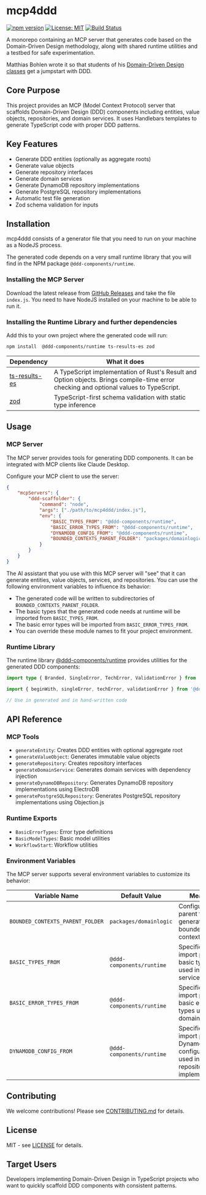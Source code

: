 # mcp4ddd

[![npm version](https://img.shields.io/npm/v/@ddd-components/runtime.svg)](https://npmjs.com/package/@ddd-components/runtime)
[![License: MIT](https://img.shields.io/badge/License-MIT-yellow.svg)](https://opensource.org/licenses/MIT)
[![Build Status](https://github.com/mattes3/mcp4ddd/workflows/Build%20&%20Release/badge.svg)](https://github.com/mattes3/mcp4ddd/actions)

A monorepo containing an MCP server that generates code based on the Domain-Driven Design methodology, along with shared runtime utilities and a testbed for safe experimentation.

Matthias Bohlen wrote it so that students of his [Domain-Driven Design classes](https://mbohlen.de/domain-driven-design-cpsa-a/?utm_source=ddd-scaffolder) get a jumpstart with DDD.

## Core Purpose
This project provides an MCP (Model Context Protocol) server that scaffolds Domain-Driven Design (DDD) components including entities, value objects, repositories, and domain services. It uses Handlebars templates to generate TypeScript code with proper DDD patterns.

## Key Features
- Generate DDD entities (optionally as aggregate roots)
- Generate value objects
- Generate repository interfaces
- Generate domain services
- Generate DynamoDB repository implementations
- Generate PostgreSQL repository implementations
- Automatic test file generation
- Zod schema validation for inputs

## Installation

mcp4ddd consists of a generator file that you need to run on your machine as a NodeJS process.

The generated code depends on a very small runtime library that you will find in the NPM package `@ddd-components/runtime`.

### Installing the MCP Server
Download the latest release from [GitHub Releases](https://github.com/mattes3/mcp4ddd/releases) and take the file `index.js`. You need to have NodeJS installed on your machine to be able to run it.

### Installing the Runtime Library and further dependencies

Add this to your own project where the generated code will run:

```bash
npm install  @ddd-components/runtime ts-results-es zod
```
| Dependency | What it does |
| ------- | -------- |
| [ts-results-es](https://ts-results-es.readthedocs.io/en/latest/) | A TypeScript implementation of Rust's Result and Option objects. Brings compile-time error checking and optional values to TypeScript. |
| [zod](https://zod.dev/) | TypeScript-first schema validation with static type inference |

## Usage

### MCP Server
The MCP server provides tools for generating DDD components. It can be integrated with MCP clients like Claude Desktop.

Configure your MCP client to use the server:
```json
{
    "mcpServers": {
        "ddd-scaffolder": {
            "command": "node",
            "args": ["./path/to/mcp4ddd/index.js"],
            "env": {
                "BASIC_TYPES_FROM": "@ddd-components/runtime",
                "BASIC_ERROR_TYPES_FROM": "@ddd-components/runtime",
                "DYNAMODB_CONFIG_FROM": "@ddd-components/runtime",
                "BOUNDED_CONTEXTS_PARENT_FOLDER": "packages/domainlogic"
            }
        }
    }
}
```

The AI assistant that you use with this MCP server will "see" that it can generate entities, value objects, services, and repositories. You can use the following environment variables to influence its behavior:

- The generated code will be written to subdirectories of `BOUNDED_CONTEXTS_PARENT_FOLDER`.
- The basic types that the generated code needs at runtime will be imported from `BASIC_TYPES_FROM`.
- The basic error types will be imported from `BASIC_ERROR_TYPES_FROM`.
- You can override these module names to fit your project environment.

### Runtime Library
The runtime library [@ddd-components/runtime](https://www.npmjs.com/package/@ddd-components/runtime?activeTab=readme) provides utilities for the generated DDD components:

```typescript
import type { Branded, SingleError, TechError, ValidationError } from '@ddd-components/runtime';

import { beginWith, singleError, techError, validationError } from '@ddd-components/runtime';

// Use in generated and in hand-written code
```

## API Reference

### MCP Tools
- `generateEntity`: Creates DDD entities with optional aggregate root
- `generateValueObject`: Generates immutable value objects
- `generateRepository`: Creates repository interfaces
- `generateDomainService`: Generates domain services with dependency injection
- `generateDynamoDBRepository`: Generates DynamoDB repository implementations using ElectroDB
- `generatePostgreSQLRepository`: Generates PostgreSQL repository implementations using Objection.js

### Runtime Exports
- `BasicErrorTypes`: Error type definitions
- `BasicModelTypes`: Basic model utilities
- `WorkflowStart`: Workflow utilities

### Environment Variables

The MCP server supports several environment variables to customize its behavior:

| Variable Name | Default Value | Meaning |
|---------------|---------------|---------|
| `BOUNDED_CONTEXTS_PARENT_FOLDER` | `packages/domainlogic` | Configures the parent folder for generated bounded contexts |
| `BASIC_TYPES_FROM` | `@ddd-components/runtime` | Specifies the import path for basic types used in domain services |
| `BASIC_ERROR_TYPES_FROM` | `@ddd-components/runtime` | Specifies the import path for basic error types used in domain services |
| `DYNAMODB_CONFIG_FROM` | `@ddd-components/runtime` | Specifies the import path for DynamoDB configuration used in repository implementations |

## Contributing

We welcome contributions! Please see [CONTRIBUTING.md](CONTRIBUTING.md) for details.

## License

MIT - see [LICENSE](LICENSE) for details.

## Target Users
Developers implementing Domain-Driven Design in TypeScript projects who want to quickly scaffold DDD components with consistent patterns.
